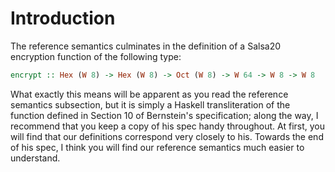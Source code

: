 # Introduction

The reference semantics culminates in the definition of a Salsa20 encryption function of the following type:
```haskell
encrypt :: Hex (W 8) -> Hex (W 8) -> Oct (W 8) -> W 64 -> W 8 -> W 8
```

What exactly this means will be apparent as you read the reference semantics subsection, but it is simply a Haskell transliteration of the function defined in Section 10 of Bernstein's specification; along the way, I recommend that you keep a copy of his spec handy throughout. At first, you will find that our definitions correspond very closely to his. Towards the end of his spec, I think you will find our reference semantics much easier to understand.



